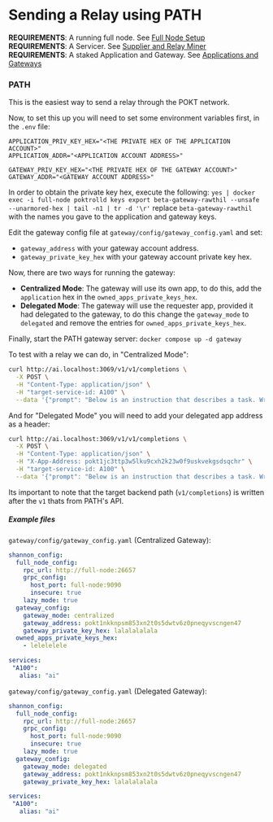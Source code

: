 # Sending a Relay using PATH

**REQUIREMENTS**: A running full node. See [Full Node Setup](./Full%20Node%20Setup.md)
**REQUIREMENTS**: A Servicer. See [Supplier and Relay Miner](./Supplier%20and%20Relay%20Miner.md)
**REQUIREMENTS**: A staked Application and Gateway. See [Applications and Gateways](./Applications%20and%20Gateways.md)

### PATH

This is the easiest way to send a relay through the POKT network. 

Now, to set this up you will need to set some environment variables first, in the `.env` file:

```
APPLICATION_PRIV_KEY_HEX="<THE PRIVATE HEX OF THE APPLICATION ACCOUNT>"
APPLICATION_ADDR="<APPLICATION ACCOUNT ADDRESS>"

GATEWAY_PRIV_KEY_HEX="<THE PRIVATE HEX OF THE GATEWAY ACCOUNT>"
GATEWAY_ADDR="<GATEWAY ACCOUNT ADDRESS>"
```

In order to obtain the private key hex, execute the following:
`yes | docker exec -i full-node poktrolld keys export beta-gateway-rawthil --unsafe --unarmored-hex | tail -n1 | tr -d '\r'`
replace `beta-gateway-rawthil` with the names you gave to the application and gateway keys.


Edit the gateway config file at `gateway/config/gateway_config.yaml` and set:
- `gateway_address` with your gateway account address.
- `gateway_private_key_hex` with your gateway account private key hex.

Now, there are two ways for running the gateway:
- **Centralized Mode**: The gateway will use its own app, to do this, add the `application` hex in the `owned_apps_private_keys_hex`.
- **Delegated Mode**: The gateway will use the requester app, provided it had delegated to the gateway, to do this change the `gateway_mode` to `delegated` and remove the entries for `owned_apps_private_keys_hex`.

Finally, start the PATH gateway server:
`docker compose up -d gateway`

To test with a relay we can do, in "Centralized Mode":
```bash
curl http://ai.localhost:3069/v1/v1/completions \
  -X POST \
  -H "Content-Type: application/json" \
  -H "target-service-id: A100" \
  --data '{"prompt": "Below is an instruction that describes a task. Write a response that appropriately completes the request.\n\n### Write a short joke about Pokemon\n\n### Response:","max_tokens":256, "model":"pocket_network"}'
```

And for "Delegated Mode" you will need to add your delegated app address as a header:
```bash
curl http://ai.localhost:3069/v1/v1/completions \
  -X POST \
  -H "Content-Type: application/json" \
  -H "X-App-Address: pokt1jc3ttp3w5lku9cxh2k23w0f9uskvekgsdsqchr" \
  -H "target-service-id: A100" \
  --data '{"prompt": "Below is an instruction that describes a task. Write a response that appropriately completes the request.\n\n### Write a short joke about Pokemon\n\n### Response:","max_tokens":256, "model":"pocket_network"}'
```

Its important to note that the target backend path (`v1/completions`) is written after the `v1` thats from PATH's API.


##### Example files

`gateway/config/gateway_config.yaml` (Centralized Gateway):
```yaml
shannon_config:
  full_node_config:
    rpc_url: http://full-node:26657
    grpc_config:
      host_port: full-node:9090
      insecure: true
    lazy_mode: true
  gateway_config:
    gateway_mode: centralized
    gateway_address: pokt1nkknpsm853xn2t0s5dwtv6z0pneqyvscngen47
    gateway_private_key_hex: lalalalalala
  owned_apps_private_keys_hex:
    - lelelelele

services:
 "A100":
   alias: "ai"

```

`gateway/config/gateway_config.yaml`  (Delegated Gateway):
```yaml
shannon_config:
  full_node_config:
    rpc_url: http://full-node:26657
    grpc_config:
      host_port: full-node:9090
      insecure: true
    lazy_mode: true
  gateway_config:
    gateway_mode: delegated
    gateway_address: pokt1nkknpsm853xn2t0s5dwtv6z0pneqyvscngen47
    gateway_private_key_hex: lalalalalala

services:
 "A100":
   alias: "ai"

```